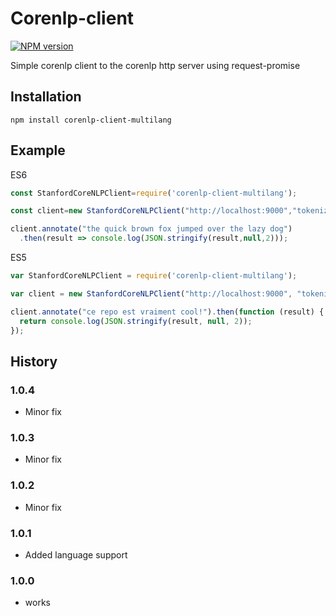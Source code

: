 # Corenlp-client
[![NPM version](https://badge.fury.io/js/corenlp-client.svg)](http://badge.fury.io/js/corenlp-client-multilang) 

Simple corenlp client to the corenlp http server using request-promise

## Installation

`npm install corenlp-client-multilang`

## Example
ES6
```js
const StanfordCoreNLPClient=require('corenlp-client-multilang');

const client=new StanfordCoreNLPClient("http://localhost:9000","tokenize,ssplit,pos,parse,sentiment","en");

client.annotate("the quick brown fox jumped over the lazy dog")
  .then(result => console.log(JSON.stringify(result,null,2)));

```
ES5

```js
var StanfordCoreNLPClient = require('corenlp-client-multilang');

var client = new StanfordCoreNLPClient("http://localhost:9000", "tokenize,ssplit,pos,parse,sentiment","fr");

client.annotate("ce repo est vraiment cool!").then(function (result) {
  return console.log(JSON.stringify(result, null, 2));
});
```

## History
### 1.0.4

* Minor fix

### 1.0.3

* Minor fix
### 1.0.2

* Minor fix
### 1.0.1

* Added language support

### 1.0.0

* works
